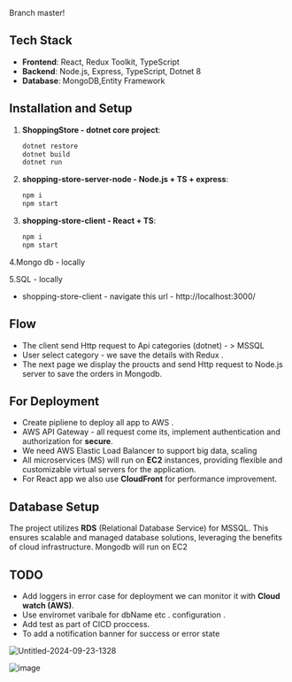 Branch master!

## Tech Stack
- **Frontend**: React, Redux Toolkit, TypeScript
- **Backend**: Node.js, Express, TypeScript, Dotnet 8
- **Database**: MongoDB,Entity Framework


## Installation and Setup
   
1. **ShoppingStore - dotnet core project**:
   
   ```bash
   dotnet restore
   dotnet build
   dotnet run

2. **shopping-store-server-node - Node.js + TS + express**:
   
   ```bash
   npm i 
   npm start

3. **shopping-store-client - React + TS**:
   
   ```bash
   npm i 
   npm start
   
4.Mongo db - locally

5.SQL - locally

   
- shopping-store-client - navigate this url -  http://localhost:3000/
  
 ## Flow
- The client send Http request to Api categories (dotnet) - > MSSQL 
- User select category - we save the details with Redux .  
- The next page we display the proucts and send Http request to Node.js server to save the orders in Mongodb.

 ## For Deployment
- Create pipliene to deploy all app to AWS .
- AWS API Gateway - all request come its, implement authentication and authorization for **secure**.
- We need AWS Elastic Load Balancer to support big data, scaling
- All microservices (MS) will run on **EC2** instances, providing flexible and customizable virtual servers for the application.
- For React app we also use **CloudFront** for performance improvement.
 ## Database Setup
The project utilizes **RDS** (Relational Database Service) for  MSSQL. This ensures scalable and managed database solutions, leveraging the benefits of cloud infrastructure.
Mongodb will run on EC2

 ## TODO
- Add loggers in error case for deployment we can monitor it with **Cloud watch (AWS)**.
- Use enviromet varibale for dbName etc . 
  configuration .
- Add test as part of CICD proccess.
- To add a notification banner for success or error state


![Untitled-2024-09-23-1328](https://github.com/user-attachments/assets/254ef67d-9480-4b03-91fd-dd8e4b39a59a)

![image](https://github.com/user-attachments/assets/29cd076c-cab8-4699-8d43-fe8869a0f2b9)



